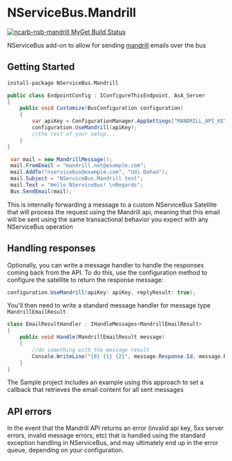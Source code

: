 # NServiceBus.Mandrill

[![ncarb-nsb-mandrill MyGet Build Status](https://www.myget.org/BuildSource/Badge/ncarb-nsb-mandrill?identifier=a524359f-6ff5-4ceb-9b24-89fc21a1471f)](https://www.myget.org/)

NServiceBus add-on to allow for sending [mandrill](https://mandrillapp.com/api/docs/) emails over the bus


## Getting Started

```ps
install-package NServiceBus.Mandrill
```

```cs
public class EndpointConfig : IConfigureThisEndpoint, AsA_Server
{
    public void Customize(BusConfiguration configuration)
    {
        var apiKey = ConfigurationManager.AppSettings["MANDRILL_API_KEY"]; //load your api key from somewhere
        configuration.UseMandrill(apiKey);
        //the rest of your setup...
    }
}

```

```cs
 var mail = new MandrillMessage();
 mail.FromEmail = "mandrill.net@example.com";
 mail.AddTo("nservicebus@example.com", "Udi Dahan");
 mail.Subject = "NServiceBus.Mandrill test";
 mail.Text = "Hello NServiceBus! \nRegards";
 Bus.SendEmail(mail);
```


This is internally forwarding a message to a custom NServiceBus Satellite that will process the request using the Mandrill api, meaning that this email will be sent using the same transactional behavior you expect with any NServiceBus operation

## Handling responses

Optionally, you can write a message handler to handle the responses coming back from the API. To do this, use the configuration method to configure the satellite to return the response message:

```cs
configuration.UseMandrill(apiKey: apiKey, replyResult: true);
```

You'll then need to write a standard message handler for message type `MandrillEmailResult`

```cs
class EmailResultHandler : IHandleMessages<MandrillEmailResult>
{
    public void Handle(MandrillEmailResult message)
    {
        //do something with the message result
        Console.WriteLine("{0} {1} {2}", message.Response.Id, message.Response.Status, message.Response.Email);
    }
}
```

The Sample project includes an example using this approach to set a callback that retrieves the email content for all sent messages

## API errors

In the event that the Mandrill API returns an error (invalid api key, 5xx server errors, invalid message errors, etc) that is handled using the standard exception handling in NServiceBus, and may ultimately end up in the error queue, depending on your configuration. 
